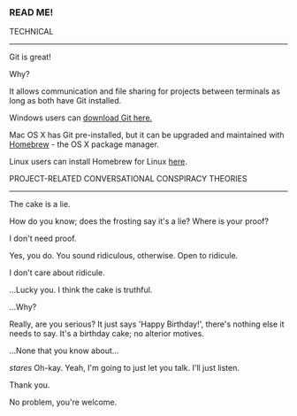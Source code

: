 <h3>READ ME!</h3>

TECHNICAL

*************

Git is great!

Why?

It allows communication and file sharing for projects between terminals as long as both have Git installed.

Windows users can <a href="https://git-scm.com/" target="_blank">download Git here.</a>

Mac OS X has Git pre-installed, but it can be upgraded and maintained with <a href="http://brew.sh/" target="_blank">Homebrew</a> - the OS X package manager.

Linux users can install Homebrew for Linux <a href="http://linuxbrew.sh/" target="_blank">here</a>.

PROJECT-RELATED CONVERSATIONAL CONSPIRACY THEORIES

**************************************************

The cake is a lie.

How do you know; does the frosting say it's a lie?  Where is your proof?

I don't need proof.

Yes, you do.  You sound ridiculous, otherwise.  Open to ridicule.

I don't care about ridicule.

...Lucky you.  I think the cake is truthful.

...Why?

Really, are you serious?  It just says 'Happy Birthday!', there's nothing else it needs to say.  It's a birthday cake; no alterior motives.

...None that you know about...

*stares*  Oh-kay.  Yeah, I'm going to just let you talk.  I'll just listen.

Thank you.

No problem, you're welcome.
